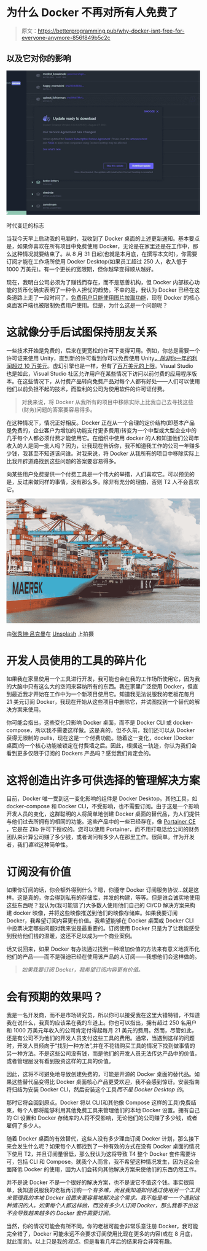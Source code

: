 # 为什么 Docker 不再对所有人免费了

> 原文：<https://betterprogramming.pub/why-docker-isnt-free-for-everyone-anymore-856f849b5c2c>

## 以及它对你的影响

![](img/a63deb9962e7adeba278adef1d674248.png)

时代变迁的标志

当我今天早上启动我的电脑时，我收到了 Docker 桌面的上述更新通知。基本要点是，如果你喜欢在所有项目中免费使用 Docker，无论是在家里还是在工作中，那么这种情况就要结束了。从 8 月 31 日起(也就是本月底，在撰写本文时)，你需要订阅才能在工作场所使用 Docker Desktop(如果员工超过 250 人，收入低于 1000 万美元)。有一个更长的宽限期，但你越早变得顺从越好。

现在，我明白公司必须为了赚钱而存在，而不是慈善机构，但 Docker 内部核心功能的货币化确实表明了一种令人担忧的趋势。不幸的是，我认为 Docker 已经在这条道路上走了一段时间了，[免费用户只能使用图片拉取功能](https://www.docker.com/blog/checking-your-current-docker-pull-rate-limits-and-status/)，现在 Docker 的核心桌面客户端也被限制免费用户使用。但是，为什么这是一个问题呢？

# 这就像分手后试图保持朋友关系

一些技术开始是免费的，后来在更宽松的许可下变得可用。例如，你总是需要一个许可证来使用 Unity，直到新的许可看到你可以免费使用 Unity[*，除非*你一年的利润超过 10 万美元](https://unity3d.com/unity/activation/personal)。虚幻引擎也是一样，但有了[百万美元的上限](https://www.unrealengine.com/en-US/faq)。Visual Studio 也是如此，Visual Studio 社区允许用户在某些情况下访问以前付费的应用程序版本。在这些情况下，从付费产品转向免费产品对每个人都有好处——人们可以使用他们以前负担不起的技术，而盈利的公司为使用软件的许可证付费。

> 对我来说，将 Docker 从我所有的项目中移除实际上比我自己去寻找这些(财务)问题的答案要容易得多。

在这种情况下，情况正好相反。Docker 正在从一个合理的定价结构(即基本产品是免费的，企业客户为增加的功能支付更多费用)转变为一个中型或大型企业中的几乎每个人都必须付费才能使用它。在组织中使用 docker 的人和知道他们公司年收入的人是同一批人吗？因为，让我现在告诉你，我不知道我工作的公司一年赚多少钱，我甚至不知道该问谁。对我来说，将 Docker 从我所有的项目中移除实际上比我开辟道路找到这些问题的答案要容易得多。

向某些用户免费提供一个付费工具是一个伟大的举措，人们喜欢它。可以预见的是，反过来做同样的事情，没有那么多。除非有充分的理由，否则 T2 人不会喜欢它。

![](img/fcc2a88b612ae260108fc40f33b923b3.png)

由[张秀坤·吕克曼](https://unsplash.com/@exdigy?utm_source=medium&utm_medium=referral)在 [Unsplash](https://unsplash.com?utm_source=medium&utm_medium=referral) 上拍摄

# 开发人员使用的工具的碎片化

如果我在家里使用一个工具进行开发，我可能也会在我的工作场所使用它，因为我的大脑中只有这么大的空间来容纳所有的东西。我在家里广泛使用 Docker，但直到最近我才开始在工作中为一个新项目使用它。知道我无法说服我的老板花每月 21 美元订阅 Docker，我现在开始从这些项目中删除它，并试图找到一个替代的解决方案来使用。

你可能会指出，这些变化只影响 Docker 桌面，而不是 Docker CLI 或 docker-compose，所以我不需要这样做。这是真的，但不久前，我们还可以从 Docker 获得无限制的 pulls，现在这是一个付费功能。随着这一变化，docker (Docker 桌面)的一个核心功能被锁定在付费墙之后。因此，根据这一轨迹，你认为我们会看到更多仅限于订阅的 Dockers 产品吗？感觉我们肯定会的。

# 这将创造出许多可供选择的管理解决方案

目前，Docker 唯一受到这一变化影响的组件是 Docker Desktop。其他工具，如 docker-compose 和 Docker CLI，不受影响，也不需要订阅。由于这是一个影响开发人员的变化，这群聪明的人将简单地创建 Docker 桌面的替代品，为人们提供与他们过去所拥有的相同的功能。这些产品中的一些已经存在，像 [Portainer CE](https://github.com/portainer/portainer/blob/develop/README.md) ，它是在 Zlib 许可下授权的。您可以使用 Portainer，而不用打电话给公司的财务团队来计算公司赚了多少钱，或者询问有多少人在那里工作。很简单。作为开发者，我们*喜欢*这种简单性。

# 订阅没有价值

如果你订阅的话，你会额外得到什么？嗯，你遵守 Docker 订阅服务协议…就是这样。这是真的，你会得到私有的存储库，并发的构建，等等。但是谁会诚实地使用这些东西呢？我认为(我可能错了)大多数人使用他们自己的 CI/CD 解决方案来构建 docker 映像，并将这些映像推送到他们的映像存储库。如果我要订阅 Docker，我希望订阅内容更有价值。我希望能够在 Docker 桌面或 Docker CLI 中投票决定哪些问题对我来说是最重要的。订阅使用 Docker 只是为了让我能感受到我给他们钱的温暖，这还不足以成为一个商业案例。

话又说回来，如果 Docker 有办法通过找到一种增加价值的方法来有意义地货币化他们的产品——而不是强迫已经在使用该产品的人订阅——我想他们会这样做的。

> *如果我要订阅 Docker，我希望订阅内容更有价值。*

# 会有预期的效果吗？

我是一名开发商，而不是市场研究员，所以你可以接受我在这里大错特错，不知道我在说什么，我真的应该呆在我的车道上。你也可以指出，拥有超过 250 名用户和 1000 万美元年收入的公司肯定付得起每月 21 美元的费用。然而，尽管如此，还是有公司不为他们的开发人员支付这些工具的费用。通常，当遇到这样的问题时，开发人员倾向于“找到一种方法”,并在不花钱购买工具的情况下找到做事情的另一种方法。不是这些公司没有钱，而是他们的开发人员无法传达产品中的价值，或者管理层没有看到投资这样的工具的价值。

因此，这将不可避免地导致创建免费的，可能是开源的 Docker 桌面的替代品。如果这些替代品变得比 Docker 桌面核心产品更受欢迎，我不会感到惊讶。安装指南将归结为安装 Docker CLI，然后安装这个工具*而不是 Docker Desktop 的*。

那时它将会回到原点。Docker 将以 CLI(和其他像 Compose 这样的工具)免费结束，每个人都将能够利用其他免费工具来管理他们的本地 Docker 设置。拥有自己的 CI 设置和 Docker 存储库的人将不受影响，无论他们的公司赚了多少钱，或者雇佣了多少人。

随着 Docker 桌面的有效替代，这些人没有多少理由订阅 Docker 计划，那么接下来会发生什么呢？如果每个人都找到了一种有效的方式在没有 Docker 桌面的情况下使用 T2，并且订阅量很低，那么我认为这将导致 T4 整个 Docker 套件需要许可，包括 CLI 和 Compose。就我个人而言，我不希望这种情况发生，因为这会全面降低 Docker 的使用，因为人们会转向其他解决方案来使他们的东西仍然工作。

并不是说 Docker 不是一个很好的解决方案，也不是说它不值这个钱。事实很简单，我知道说服我的老板再订购一个*有多难，而且我知道如何通过使用另一个工具来管理我的本地 Docker 设置来更容易地解决这个需求。我不能是唯一一个遇到这种情况的人。如果每个人都这样做，而没有多少人订阅 Docker，那么我看不出这不会导致越来越多的 Docker 套件需要订阅。*

当然，你的情况可能会有所不同，你的老板可能会非常乐意注册 Docker，我可能完全错了，Docker 可能永远不会要求订阅使用比现在更多的内容(或在 8 月底，就此而言)。以上只是我的*观点*。但是看看几年后的结果将会非常有趣。